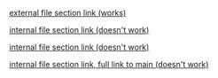 [external file section link (works)](https://github.com/picoCTF/cmgr/blob/master/examples/specification.md#challenge-options)

[internal file section link (doesn't work)](/setup-cmgr.md#test-cmgr)

[internal file section link (doesn't work)](/dev-advice.md#general-technical-concerns)

[internal file section link, full link to main (doesn't work)](https://github.com/picoCTF/start-problem-dev/blob/master/dev-advice.md#general-technical-concerns)